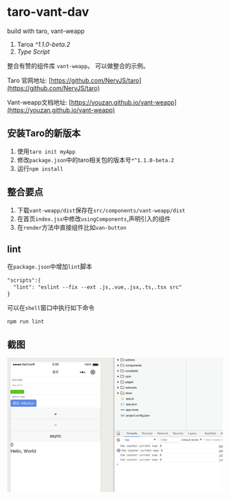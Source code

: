 # taro-vant-dav
build with taro, vant-weapp

1. Taroa *^1.1.0-beta.2*
2. *Type Script*

整合有赞的组件库 `vant-weapp`。
可以做整合的示例。

Taro 官网地址: [https://github.com/NervJS/taro](https://github.com/NervJS/taro)

Vant-weapp文档地址:
[https://youzan.github.io/vant-weapp](https://youzan.github.io/vant-weapp)

## 安装Taro的新版本

1. 使用`taro init myApp`
2. 修改`package.json`中的taro相关包的版本号`*^1.1.0-beta.2`
3. 运行`npm install`


## 整合要点

1. 下载`vant-weapp/dist`保存在`src/components/vant-weapp/dist`
2. 在首页`index.jsx`中修改`usingComponents`,声明引入的组件
3. 在`render`方法中直接组件比如`van-button`

## lint

在`package.json`中增加`lint`脚本
```
"scripts":{
  "lint": "eslint --fix --ext .js,.vue,.jsx,.ts,.tsx src"
}
```

可以在`shell`窗口中执行如下命令
```
npm run lint
```

## 截图

![main-snap.png](./doc/main-snap.png)
